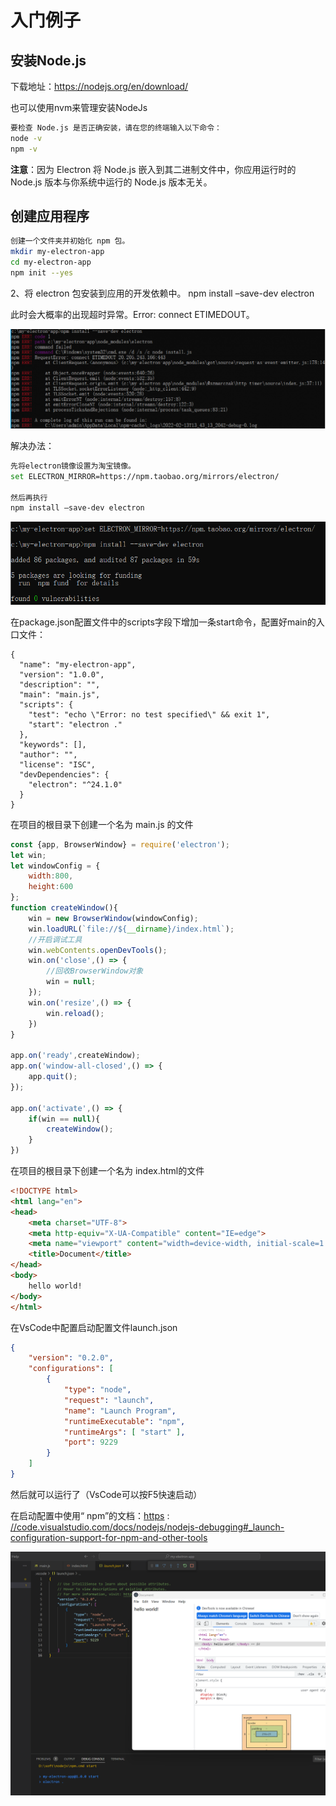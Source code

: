 # 入门例子



## 安装Node.js

下载地址：https://nodejs.org/en/download/

也可以使用nvm来管理安装NodeJs

```bash
要检查 Node.js 是否正确安装，请在您的终端输入以下命令：
node -v
npm -v
```

**注意**：因为 Electron 将 Node.js 嵌入到其二进制文件中，你应用运行时的 Node.js 版本与你系统中运行的 Node.js 版本无关。

## 创建应用程序

```bash
创建一个文件夹并初始化 npm 包。
mkdir my-electron-app
cd my-electron-app
npm init --yes
```

2、将 electron 包安装到应用的开发依赖中。
npm install –save-dev electron

此时会大概率的出现超时异常。Error: connect ETIMEDOUT。

![img](./img/case1/error1-1024x323.png)

解决办法：

```bash
先将electron镜像设置为淘宝镜像。
set ELECTRON_MIRROR=https://npm.taobao.org/mirrors/electron/

然后再执行
npm install –save-dev electron
```

![img](./img/case1/install.png)

在package.json配置文件中的scripts字段下增加一条start命令，配置好main的入口文件：

```
{
  "name": "my-electron-app",
  "version": "1.0.0",
  "description": "",
  "main": "main.js",
  "scripts": {
    "test": "echo \"Error: no test specified\" && exit 1",
    "start": "electron ."
  },
  "keywords": [],
  "author": "",
  "license": "ISC",
  "devDependencies": {
    "electron": "^24.1.0"
  }
}

```

在项目的根目录下创建一个名为 main.js 的文件

```javascript
const {app, BrowserWindow} = require('electron');
let win;
let windowConfig = {
    width:800,
    height:600
};
function createWindow(){
    win = new BrowserWindow(windowConfig);
    win.loadURL(`file://${__dirname}/index.html`);
    //开启调试工具
    win.webContents.openDevTools();
    win.on('close',() => {
        //回收BrowserWindow对象
        win = null;
    });
    win.on('resize',() => {
        win.reload();
    })
}
 
app.on('ready',createWindow);
app.on('window-all-closed',() => {
    app.quit();
});
 
app.on('activate',() => {
    if(win == null){
        createWindow();
    }
})
```

在项目的根目录下创建一个名为 index.html的文件

```html
<!DOCTYPE html>
<html lang="en">
<head>
    <meta charset="UTF-8">
    <meta http-equiv="X-UA-Compatible" content="IE=edge">
    <meta name="viewport" content="width=device-width, initial-scale=1.0">
    <title>Document</title>
</head>
<body>
    hello world!
</body>
</html>
```

在VsCode中配置启动配置文件launch.json

```json
{
    "version": "0.2.0",
    "configurations": [
        {
            "type": "node",
            "request": "launch",
            "name": "Launch Program",
            "runtimeExecutable": "npm",
            "runtimeArgs": [ "start" ],
            "port": 9229
        }
    ]
}
```

然后就可以运行了（VsCode可以按F5快速启动）

在启动配置中使用“ npm”的文档：[https](https://code.visualstudio.com/docs/nodejs/nodejs-debugging#_launch-configuration-support-for-npm-and-other-tools) : [//code.visualstudio.com/docs/nodejs/nodejs-debugging#_launch-configuration-support-for-npm-and-other-tools](https://code.visualstudio.com/docs/nodejs/nodejs-debugging#_launch-configuration-support-for-npm-and-other-tools)

![image-20230412234148262](./img/case1/image-20230412234148262.png)